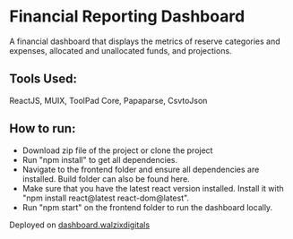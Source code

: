 <h1>Financial Reporting Dashboard</h1>

<p>A financial dashboard that displays the metrics of reserve categories and expenses, allocated and unallocated funds, and projections.</p>

<h2>Tools Used:</h2> 
<p>ReactJS, MUIX, ToolPad Core, Papaparse, CsvtoJson</p> 

<h2>How to run:</h2>
<ul>
<li>Download zip file of the project or clone the project</li>
<li>Run "npm install" to get all dependencies.</li>
<li>Navigate to the frontend folder and ensure all dependencies are installed. Build folder can also be found here.</li>
<li>Make sure that you have the latest react version installed. Install it with "npm install react@latest react-dom@latest".</li>
<li>Run "npm start" on the frontend folder to run the dashboard locally. </li>
</ul>

<p>Deployed on <a href="https://www.dashboard.walzixdigitals.com" target="_blank">dashboard.walzixdigitals</a></p>

